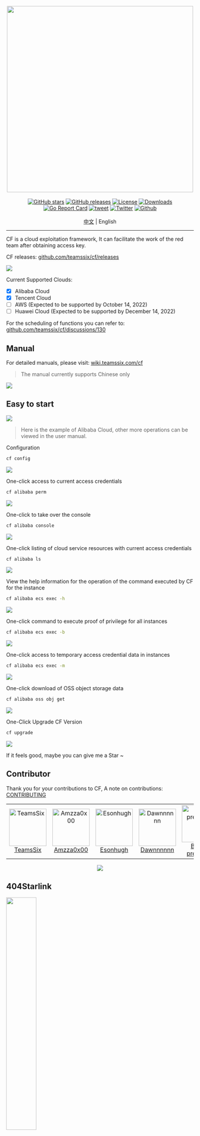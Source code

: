 <p align="center">
<img width="500" src="https://cdn.jsdelivr.net/gh/teamssix/BlogImages/imgs/202207022209168.png"><br><br>
<a href="https://github.com/teamssix/cf/stargazers"><img alt="GitHub stars" src="https://img.shields.io/github/stars/teamssix/cf"/></a>
<a href="https://github.com/teamssix/cf/releases"><img alt="GitHub releases" src="https://img.shields.io/github/release/teamssix/cf"/></a>
<a href="https://github.com/teamssix/cf/blob/main/LICENSE"><img alt="License" src="https://img.shields.io/badge/License-Apache%202.0-blue.svg"/></a>
<a href="https://github.com/teamssix/cf/releases"><img alt="Downloads" src="https://img.shields.io/github/downloads/teamssix/cf/total?color=brightgreen"/></a>
<a href="https://goreportcard.com/report/github.com/teamssix/cf"><img alt="Go Report Card" src="https://goreportcard.com/badge/github.com/teamssix/cf"/></a>
<a href="https://twitter.com/intent/tweet/?text=CF%2C%20an%20amazing%20cloud%20exploitation%20framework%0Ahttps%3A%2F%2Fgithub.com%2Fteamssix%2Fcf%0A%23cloud%20%23security%20%23cloudsecurity%20%23cybersecurtiy"><img alt="tweet" src="https://img.shields.io/twitter/url?url=https://github.com/teamssix/cf" /></a>
<a href="https://twitter.com/teamssix"><img alt="Twitter" src="https://img.shields.io/twitter/follow/teamssix?label=Followers&style=social" /></a>
<a href="https://github.com/teamssix"><img alt="Github" src="https://img.shields.io/github/followers/TeamsSix?style=social" /></a><br></br>
<a href="README.md">中文</a> | English
</p>




---

CF is a cloud exploitation framework, It can facilitate the work of the red team after obtaining access key.

CF releases: [github.com/teamssix/cf/releases](https://github.com/teamssix/cf/releases)

![](https://cdn.jsdelivr.net/gh/teamssix/BlogImages/imgs/202209071737417.png)

Current Supported Clouds:

- [x] Alibaba Cloud
- [x] Tencent Cloud
- [ ] AWS (Expected to be supported by October 14, 2022)
- [ ] Huawei Cloud (Expected to be supported by December 14, 2022)

For the scheduling of functions you can refer to: [github.com/teamssix/cf/discussions/130](https://github.com/teamssix/cf/discussions/130)

## Manual

For detailed manuals, please visit: [wiki.teamssix.com/cf](https://wiki.teamssix.com/cf)

> The manual currently supports Chinese only

[![](https://cdn.jsdelivr.net/gh/teamssix/BlogImages/imgs/202209081100625.png)](https://wiki.teamssix.com/cf)

## Easy to start

![](https://cdn.jsdelivr.net/gh/teamssix/BlogImages/imgs/202209071737405.png)

> Here is the example of Alibaba Cloud, other more operations can be viewed in the user manual.

Configuration

```bash
cf config
```

![](https://cdn.jsdelivr.net/gh/teamssix/BlogImages/imgs/202209071737407.png)

One-click access to current access credentials

```bash
cf alibaba perm
```

![](https://cdn.jsdelivr.net/gh/teamssix/BlogImages/imgs/202209071737408.png)

One-click to take over the console

```bash
cf alibaba console
```

![](https://cdn.jsdelivr.net/gh/teamssix/BlogImages/imgs/202209071737409.png)

One-click listing of cloud service resources with current access credentials

```bash
cf alibaba ls
```

![](https://cdn.jsdelivr.net/gh/teamssix/BlogImages/imgs/202209071737410.png)

View the help information for the operation of the command executed by CF for the instance

```bash
cf alibaba ecs exec -h
```

![](https://cdn.jsdelivr.net/gh/teamssix/BlogImages/imgs/202209071737411.png)

One-click command to execute proof of privilege for all instances

```bash
cf alibaba ecs exec -b
```

![](https://cdn.jsdelivr.net/gh/teamssix/BlogImages/imgs/202209071737412.png)

One-click access to temporary access credential data in instances

```bash
cf alibaba ecs exec -m
```

![](https://cdn.jsdelivr.net/gh/teamssix/BlogImages/imgs/202209071737413.png)

One-click download of OSS object storage data

```bash
cf alibaba oss obj get
```

![](https://cdn.jsdelivr.net/gh/teamssix/BlogImages/imgs/202209071737414.png)

One-Click Upgrade CF Version

```bash
cf upgrade
```

![](https://cdn.jsdelivr.net/gh/teamssix/BlogImages/imgs/202209071737416.png)

If it feels good, maybe you can give me a Star ~

## Contributor

Thank you for your contributions to CF, A note on contributions: [CONTRIBUTING](https://github.com/teamssix/cf/blob/main/CONTRIBUTING.md)

<div align=center>
<table>
    <tr>
        <td align="center"><a href="https://github.com/teamssix"><img alt="TeamsSix"
                                src="https://avatars.githubusercontent.com/u/49087564?v=4" style="width: 100px;"/><br/>TeamsSix</a></td>
        <td align="center"><a href="https://github.com/Amzza0x00"><img alt="Amzza0x00"
                                src="https://avatars.githubusercontent.com/u/32904523?v=4"  style="width: 100px;"/><br/>Amzza0x00</a></td>
        <td align="center"><a href="https://github.com/Esonhugh"><img alt="Esonhugh"
                                src="https://avatars.githubusercontent.com/u/32677240?v=4"  style="width: 100px;"/><br/>Esonhugh</a></td>
        <td align="center"><a href="https://github.com/Dawnnnnnn"><img alt="Dawnnnnnn"
                                src="https://avatars.githubusercontent.com/u/24506421?v=4"  style="width: 100px;"/><br/>Dawnnnnnn</a></td>
        <td align="center"><a href="https://github.com/Belos-pretender"><img alt="Belos-pretender"
                                src="https://avatars.githubusercontent.com/u/52148409?v=4"  style="width: 100px;"/><br/>Belos-pretender</a></td>
</table>
</div>

<div align=center><a href="https://github.com/teamssix"><img src="https://repobeats.axiom.co/api/embed/30b8de6c059cbe83fe0ba44fff91136270a39ab9.svg"></a></div>



## 404Starlink

<img src="https://github.com/knownsec/404StarLink/raw/master/Images/logo.png" width="40%">

CF has joined [404Starlink](https://github.com/knownsec/404StarLink)

## More

If you are interested in cloud security, you can see my other project [Awesome Cloud Security](https://github.com/teamssix/awesome-cloud-security) , many cloud security resources are included here.

If these cloud security resources are still not enough for you, check out my [cloud security knowledge base](https://wiki.teamssix.com/)), where I have a lot of notes and articles in the direction of cloud security.

Finally, the following is my personal wechat official accounts, welcome to follow ~

<div align=center><a href="https://github.com/teamssix"><img width="700" src="https://cdn.jsdelivr.net/gh/teamssix/BlogImages/imgs/202204152148071.png"></a></div>

**If you would like to work with me on this, you can join the team by sending your resume to admin@wgpsec.org.**

<div align=center><a href="https://github.com/teamssix"><img src="https://api.star-history.com/svg?repos=teamssix/cf&type=Timeline"></a></div>



## Warning

* This tool can only be used in legal scenarios and is strictly forbidden to be used in illegal scenarios.
* The risks involved in this tool are the responsibility of the tenant and not the cloud providers.

